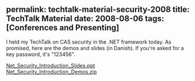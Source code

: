 permalink: techtalk-material-security-2008
title: TechTalk Material
date: 2008-08-06
tags: [Conferences and Presenting]
---
I held my TechTalk on CAS security in the .NET framework today. As promised, here are the demos and slides (in Danish). If you're asked for a key password, it's "123456".

<!-- more -->

[Net_Security_Introduction_Slides.ppt](Net_Security_Introduction_Slides.ppt)  
[Net_Security_Introduction_Demos.zip](Net_Security_Introduction_Demos.zip)
